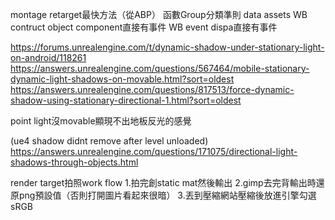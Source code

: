 

montage retarget最快方法（從ABP）
函數Group分類準則
data assets
WB contruct object
component直接有事件
WB event dispa直接有事件


https://forums.unrealengine.com/t/dynamic-shadow-under-stationary-light-on-android/118261
https://answers.unrealengine.com/questions/567464/mobile-stationary-dynamic-light-shadows-on-movable.html?sort=oldest
https://answers.unrealengine.com/questions/817513/force-dynamic-shadow-using-stationary-directional-1.html?sort=oldest

point light沒movable顯現不出地板反光的感覺

(ue4 shadow didnt remove after level unloaded)
https://answers.unrealengine.com/questions/171075/directional-light-shadows-through-objects.html




render target拍照work flow
1.拍完創static mat然後輸出
2.gimp去完背輸出時還原png預設值（否則打開圖片看起來很暗）
3.丟到壓縮網站壓縮後放進引擎勾選sRGB 